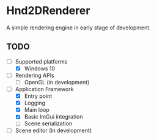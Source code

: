 # Hnd2DRenderer

A simple rendering engine in early stage of development.

## TODO
- [ ] Supported platforms
  - [x] Windows 10
- [ ] Rendering APIs
  - [ ] OpenGL (in development)
- [ ] Application Framework
  - [x] Entry point
  - [x] Logging
  - [x] Main loop
  - [x] Basic ImGui integration
  - [ ] Scene serialization
- [ ] Scene editor (in development)
